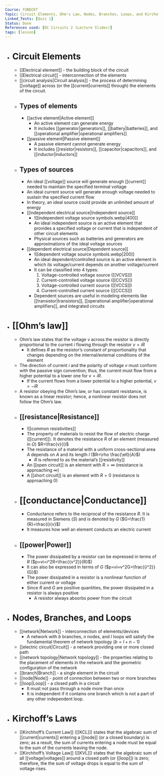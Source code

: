 ```yaml
---
Course: FUNDCKT
Topic: Circuit Elements, Ohm's Law, Nodes, Branches, Loops, and Kirchoff's Law
Linked_Tests: [Quiz 1]
Status: Done
References used: [DC Circuits 2 (Lecture Slides)]
tags: [lesson]
---
```


- # Circuit Elements
	- [[Electrical element]] - the building block of the circuit
	- [[Electrical circuit]] - interconnection of the elements
	- [[circuit analysis|Circuit analysis]] - the process of determining [[voltage]] across (or the [[current|currents]] through) the elements of the circuit.
	- ## Types of elements
		- [[active element|Active element]]
			- An active element can generate energy
			- It includes [[generator|generators]], [[battery|batteries]], and [[operational amplifier|operational amplifiers]]
		- [[passive element|Passive element]]
			- A passive element cannot generate energy
			- It includes [[resistor|resistors]], [[capacitor|capacitors]], and [[inductor|inductors]]
	- ## Types of sources
		- An ideal [[voltage]] source will generate enough [[current]] needed to maintain the specified terminal voltage
		- An ideal current source will generate enough voltage needed to sustain the specified current flow
		- In theory, an ideal source could provide an unlimited amount of energy
		- [[independent electrical source|Independent source]]
			- ![[independent voltage source symbols.webp|400]]
			- An ideal independent source is an active element that provides a specified voltage or current that is independent of other circuit elements
			- Physical sources such as batteries and generators are approximations of the ideal voltage sources
		- [[dependent electrical source|Dependent source]]
			- ![[dependent voltage source symbols.webp|200]]
			- An ideal dependent/controlled source is an active element in which its voltage/current depends on another voltage/current
			- It can be classified into 4 types:
				1. Voltage-controlled voltage source ([[VCVS]])
				2. Current-controlled voltage source ([[CCVS]])
				3. Voltage-controlled current source ([[VCCS]])
				4. Current-controlled current source ([[CCCS]])
			- Dependent sources are useful in modeling elements like [[transistor|transistors]], [[operational amplifier|operational amplifiers]], and integrated circuits
- # [[Ohm’s law]]
	- Ohm’s law states that the voltage $v$ across the resistor is directly proportional to the current $i$ flowing through the resistor $v=iR$
		- It defines $R$ as the resistor’s constant of proportionality that changes depending on the internal/external conditions of the element
	- The direction of current $i$ and the polarity of voltage $v$ must conform with the passive sign convention; thus, the current must flow from a higher potential to a lower one for $v=iR$.
		- If the current flows from a lower potential to a higher potential, $v=-iR$
	- A resistor obeying the Ohm’s law, or has constant resistance, is known as a linear resistor; hence, a nonlinear resistor does not follow the Ohm’s law.
	- ## [[resistance|Resistance]]
		- ![[common resistivities]]
		- The property of materials to resist the flow of electric charge ([[current]]). It denotes the resistance $R$ of an element (measured in $\Omega$) $R=\frac{v}{i}$
		- The resistance of a material with a uniform cross-sectional area $A$ depends on $A$ and its length $l$ ($R=\rho \frac{\ell}{A}$)
			- $R$ is referred to as the material’s [[resistivity]]
		- An [[open circuit]] is an element with $R=\infty$ (resistance is approaching $\infty$)
		- A [[short circuit]] is an element with $R=0$ (resistance is approaching $0$)
	- # [[conductance|Conductance]]
		- Conductance refers to the reciprocal of the resistance $R$. It is measured in Siemens ($S$) and is denoted by $G$ ($G=\frac{1}{R}=\frac{i}{v}$)
		- It measures how well an element conducts an electric current
	- ## [[power|Power]]
		- The power dissipated by a resistor can be expressed in terms of $R$ ($p=vi=i^2R=\frac{{v^2}}{R}$)
		- It can also be expressed in terms of $G$ ($p=vi=v^2G=\frac{{i^2}}{G}$)
		- The power dissipated in a resistor is a nonlinear function of either current or voltage
		- Since $R$ and $G$ are positive quantities, the power dissipated in a resistor is always positive
			- A resistor always absorbs power from the circuit
- # Nodes, Branches, and Loops
	- [[network|Network]] - interconnection of elements/devices
		- A network with $b$ branches, $n$ nodes, and $l$ loops will satisfy the fundamental theorem of network topology ($b=l+n-1$)
	- [[electric circuit|Circuit]] - a network providing one or more closed path
	- [[network topology|Network topology]] - the properties relating to the placement of elements in the network and the geometric configuration of the network
	- [[branch|Branch]] - a single element in the circuit
	- [[node|Node]] - point of connection between two or more branches
	- [[loop|Loop]] - a closed path in a circuit
		- It must not pass through a node more than once
		- It is independent if it contains one branch which is not a part of any other independent loop.
- # Kirchoff’s Laws
	- [[Kirchhoff’s Current Law]] ([[KCL]]) states that the algebraic sum of [[current|currents]] entering a [[node]] (or a closed boundary) is zero; as a result, the sum of currents entering a node must be equal to the sum of the currents leaving the node.
	- [[Kirchhoff’s Voltage Law]] ([[KVL]]) states that the algebraic sum of all [[voltage|voltages]] around a closed path (or [[loop]]) is zero; therefore, the the sum of voltage drops is equal to the sum of voltage rises.
